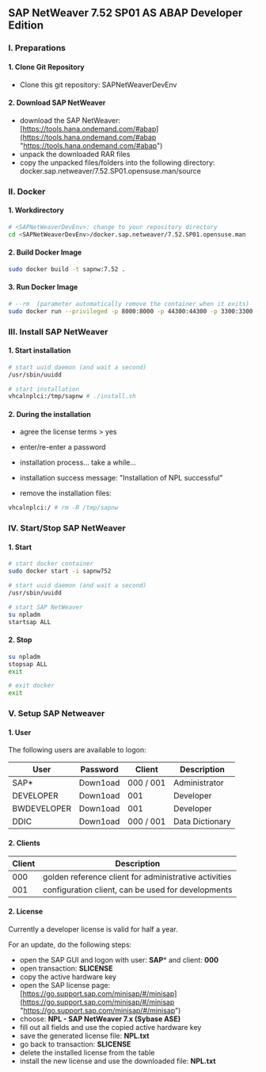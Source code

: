 ## SAP NetWeaver 7.52 SP01 AS ABAP Developer Edition

### I. Preparations

#### 1. Clone Git Repository
+ Clone this git repository: SAPNetWeaverDevEnv

#### 2. Download SAP NetWeaver
+ download the SAP NetWeaver: [https://tools.hana.ondemand.com/#abap](https://tools.hana.ondemand.com/#abap "https://tools.hana.ondemand.com/#abap")
+ unpack the downloaded RAR files
+ copy the unpacked files/folders into the following directory: docker.sap.netweaver/7.52.SP01.opensuse.man/source

### II. Docker

#### 1. Workdirectory
```bash
# <SAPNetWeaverDevEnv>: change to your repository directory
cd <SAPNetWeaverDevEnv>/docker.sap.netweaver/7.52.SP01.opensuse.man
```

#### 2. Build Docker Image
```bash
sudo docker build -t sapnw:7.52 .
```

#### 3. Run Docker Image
```bash
# --rm  (parameter automatically remove the container when it exits)
sudo docker run --privileged -p 8000:8000 -p 44300:44300 -p 3300:3300 -p 3200:3200 -p 8443:8443 -h vhcalnplci --name sapnw752 -it sapnw:7.52 /bin/bash
```

### III. Install SAP NetWeaver

#### 1. Start installation
```bash
# start uuid daemon (and wait a second)
/usr/sbin/uuidd

# start installation
vhcalnplci:/tmp/sapnw # ./install.sh
```

#### 2. During the installation
+ agree the license terms > yes
+ enter/re-enter a password
+ installation process... take a while...
+ installation success message: "Installation of NPL successful"

+ remove the installation files:
```bash
vhcalnplci:/ # rm -R /tmp/sapnw
```

### IV. Start/Stop SAP NetWeaver

#### 1. Start
```bash
# start docker container
sudo docker start -i sapnw752
```

```bash
# start uuid daemon (and wait a second)
/usr/sbin/uuidd

# start SAP NetWeaver
su npladm
startsap ALL
```

#### 2. Stop
```bash
su npladm
stopsap ALL
exit

# exit docker
exit
```

### V. Setup SAP Netweaver

#### 1. User
The following users are available to logon:

User | Password | Client | Description
--- | --- | --- | ---
SAP* | Down1oad | 000 / 001 | Administrator
DEVELOPER | Down1oad | 001 | Developer
BWDEVELOPER | Down1oad | 001 | Developer
DDIC | Down1oad | 000 / 001 | Data Dictionary

#### 2. Clients

Client | Description
--- | ---
000 | golden reference client for administrative activities
001 | configuration client, can be used for developments

#### 2. License
Currently a developer license is valid for half a year.

For an update, do the following steps:

+ open the SAP GUI and logon with user: **SAP*** and client: **000**
+ open transaction: **SLICENSE**
+ copy the active hardware key
+ open the SAP license page: [https://go.support.sap.com/minisap/#/minisap](https://go.support.sap.com/minisap/#/minisap "https://go.support.sap.com/minisap/#/minisap")
+ choose: **NPL - SAP NetWeaver 7.x (Sybase ASE)**
+ fill out all fields and use the copied active hardware key
+ save the generated license file: **NPL.txt**
+ go back to transaction: **SLICENSE**
+ delete the installed license from the table
+ install the new license and use the downloaded file: **NPL.txt**
